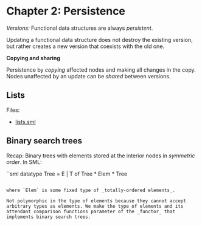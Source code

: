 # Chapter 2: Persistence

_Versions:_ Functional data structures are always _persistent_.

Updating a functional data structure does not destroy the existing
version, but rather creates a new version that coexists with the
old one.

**Copying and sharing**

Persistence by _copying_ affected nodes and making all changes in the copy.
Nodes unaffected by an update can be _shared_ between versions.

## Lists

Files:

- [lists.sml](lists.sml)

## Binary search trees

Recap: Binary trees with elements stored at the interior nodes in
_symmetric order_. In SML:

``sml
datatype Tree = E | T of Tree * Elem * Tree
```

where `Elem` is some fixed type of _totally-ordered elements_.

Not polymorphic in the type of elements because they cannot accept
arbitrary types as elements. We make the type of elements and its
attendant comparison functions parameter of the _functor_ that
implements binary search trees.

